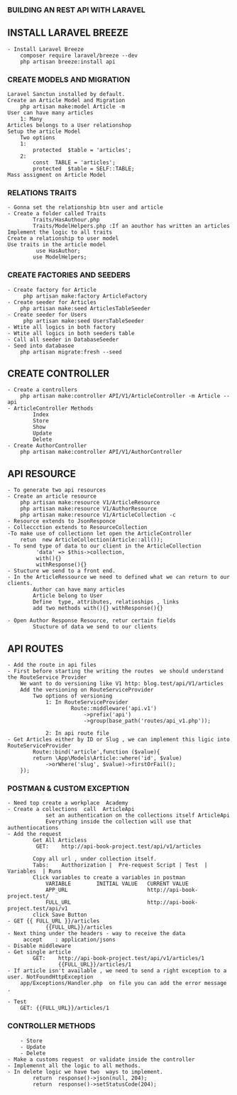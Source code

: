### BUILDING AN REST API WITH LARAVEL

## INSTALL LARAVEL BREEZE
    - Install Laravel Breeze
        composer require laravel/breeze --dev
        php artisan breeze:install api

### CREATE MODELS AND MIGRATION
    Laravel Sanctun installed by default.
    Create an Article Model and Migration
        php artisan make:model Article -m  
    User can have many articles
        1: Many
    Articles belongs to a User relationshop
    Setup the article Model
        Two options
        1:  
            protected  $table = 'articles';
        2:
            const  TABLE = 'articles';
            protected  $table = SELF::TABLE;
    Mass assigment on Article Model

### RELATIONS TRAITS
    - Gonna set the relationship btn user and article
    - Create a folder called Traits
            Traits/HasAuthour.php
            Traits/ModelHelpers.php :If an aouthor has written an articles
    Implement the logic to all traits 
    Create a relationship to user model
    Use traits in the article model
             use HasAuthor;
            use ModelHelpers;

### CREATE FACTORIES AND SEEDERS
    - Create factory for Article
         php artisan make:factory ArticleFactory  
    - Create seeder for Articles
        php artisan make:seed ArticlesTableSeeder  
    - Create seeder for Users
         php artisan make:seed UsersTableSeeder
    - Wtite all logics in both factory
    - Wtite all logics in both seeders table
    - Call all seeder in DatabaseSeeder
    - Seed into databasee
        php artisan migrate:fresh --seed    

## CREATE CONTROLLER 
    - Create a controllers
        php artisan make:controller API/V1/ArticleController -m Article --api 
    - ArticleController Methods
            Index
            Store
            Show
            Update
            Delete
    - Create AuthorController
        php artisan make:controller API/V1/AuthorController 

## API RESOURCE
    - To generate two api resources
    - Create an article resource
        php artisan make:resource V1/ArticleResource 
        php artisan make:resource V1/AuthorResource  
        php artisan make:resource V1/ArticleCollection -c  
    - Resource extends to JsonResponce
    - Colleccction extends to ResourceCollection
    -To make use of collectionn let open the ArticleController
        retun  new ArticleCollection(Article::all());
    - To send type of data to our client in the ArticleCollection
             'data' => $this->collection,
             with(){}
             withResponse(){}
    - Stucture we send to a front end.
    - In the ArticleRessource we need to defined what we can return to our clients.
            Author can have many articles
            Article belong to User
            Define  type, attributes, relatioships , links 
            add two methods with(){} withResponse(){}

    - Open Author Response Resource, retur certain fields
            Stucture of data we send to our clients
        
## API ROUTES
    - Add the route in api files
    - First before starting the writing the routes  we should understand the RouteService Provider
        We want to do versioning like V1 http: blog.test/api/V1/articles
        Add the versioning on RouteServiceProvider
            Two options of versioning
                1: In RouteServiceProvider
                        Route::middleware('api.v1')
                            ->prefix('api')
                            ->group(base_path('routes/api_v1.php'));

                2: In api route file
    - Get Articles either by ID or Slug , we can implement this ligic into RouteServiceProvider
            Route::bind('article',function ($value){
            return \App\Models\Article::where('id', $value)
                ->orWhere('slug', $value)->firstOrFail();
        });

### POSTMAN & CUSTOM EXCEPTION 
    - Need top create a workplace  Academy
    - Create a collections  call  ArticleApi
                set an authentication on the collections itself ArticleApi
                Everything inside the collection will use that authentiocations
    - Add the request
            Get All Articless
             GET:    http://api-book-project.test/api/v1/articles
                
            Copy all url , under collection itself. 
            Tabs:    Autthorization |  Pre-request Script | Test  | Variables  | Runs
            Click variables to create a variables in postman
                VARIABLE        INITIAL VALUE   CURRENT VALUE 
                APP_URL                         http://api-book-project.test/
                FULL_URL                        http://api-book-project.test/api/v1
            click Save Button
    - GET {{ FULL_URL }}/articles
                {{FULL_URL}}/articles
    - Next thing under the headers - way to receive the data
         accept    : application/jsons
    - Disable middleware
    - Get single article
            GET:    http://api-book-project.test/api/v1/articles/1
                    {{FULL_URL}}/articles/1
    - If article isn't available , we need to send a right exception to a user. NotFoundHttpException
        app/Exceptions/Handler.php  on file you can add the error message .
            
    - Test 
        GET: {{FULL_URL}}/articles/1

### CONTROLLER METHODS
        - Store
        - Update
        - Delete
    - Make a customs request  or validate inside the controller
    - Implemennt all the logic to all methods.
    - In delete logic we have two  ways to implement.
            return  response()->json(null, 204);
            return  response()->setStatusCode(204);
            






    

